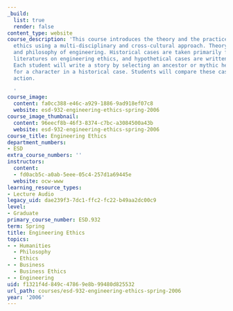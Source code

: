 ```yaml
---
_build:
  list: true
  render: false
content_type: website
course_description: 'This course introduces the theory and the practice of engineering
  ethics using a multi-disciplinary and cross-cultural approach. Theory includes ethics
  and philosophy of engineering. Historical cases are taken primarily from the scholarly
  literatures on engineering ethics, and hypothetical cases are written by students.
  Each student will write a story by selecting an ancestor or mythic hero as a substitute
  for a character in a historical case. Students will compare these cases and recommend
  action.

  '
course_image:
  content: fa0cc388-e46c-a929-1886-9ad918ef07c8
  website: esd-932-engineering-ethics-spring-2006
course_image_thumbnail:
  content: 96eecf8b-46f3-8374-c7bc-a3084500a43b
  website: esd-932-engineering-ethics-spring-2006
course_title: Engineering Ethics
department_numbers:
- ESD
extra_course_numbers: ''
instructors:
  content:
  - fd0acb5c-a0ab-5eee-05c4-257d1a69445e
  website: ocw-www
learning_resource_types:
- Lecture Audio
legacy_uid: dae239f3-7dc1-ffc2-fc22-b49aa2dc00c9
level:
- Graduate
primary_course_number: ESD.932
term: Spring
title: Engineering Ethics
topics:
- - Humanities
  - Philosophy
  - Ethics
- - Business
  - Business Ethics
- - Engineering
uid: f1321f4d-849c-4786-9e8b-99480d825532
url_path: courses/esd-932-engineering-ethics-spring-2006
year: '2006'
---
```

